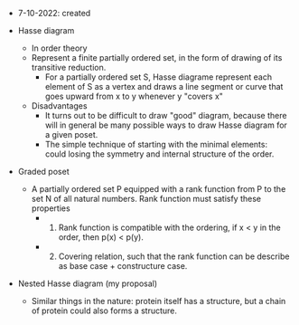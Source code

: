 - 7-10-2022: created

- Hasse diagram
	- In order theory
	- Represent a finite partially ordered set, in the form of drawing of its transitive reduction.
		- For a partially ordered set S, Hasse diagrame represent each element of S as a vertex and draws a line segment or curve that goes upward from x to y whenever y "covers x"
	- Disadvantages
		- It turns out to be difficult to draw "good" diagram, because there will in general be many possible ways to draw Hasse diagram for a given poset.
		- The simple technique of starting with the minimal elements: could losing the symmetry and internal structure of the order.
- Graded poset
	- A partially ordered set P equipped with a rank function from P to the set N of all natural numbers. Rank function must satisfy these properties
		- 1. Rank function is compatible with the ordering, if x < y in the order, then p(x) < p(y).
		- 2. Covering relation, such that the rank function can be describe as base case + constructure case.
- Nested Hasse diagram (my proposal)
	- Similar things in the nature: protein itself has a structure, but a chain of protein could also forms a structure. 